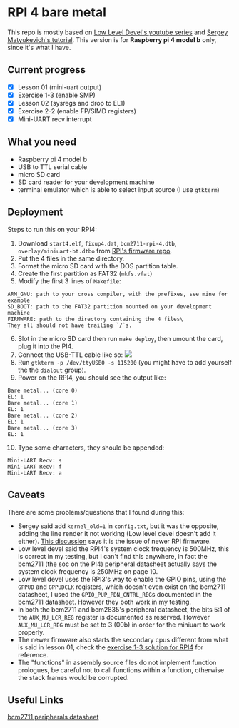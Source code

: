 # RPI 4 bare metal

This repo is mostly based on [Low Level Devel's youtube series](https://youtu.be/pd9AVmcRc6U) and [Sergey Matyukevich's tutorial](https://github.com/s-matyukevich/raspberry-pi-os). This version is for __Raspberry pi 4 model b__ only, since it's what I have.

## Current progress

- [x] Lesson 01 (mini-uart output)
- [x] Exercise 1-3 (enable SMP)
- [x] Lesson 02 (sysregs and drop to EL1)
- [x] Exercise 2-2 (enable FP/SIMD registers)
- [x] Mini-UART recv interrupt

## What you need
* Raspberry pi 4 model b
* USB to TTL serial cable
* micro SD card
* SD card reader for your development machine
* terminal emulator which is able to select input source (I use `gtkterm`)

## Deployment
Steps to run this on your RPI4:

1. Download `start4.elf`, `fixup4.dat`, `bcm2711-rpi-4.dtb`, `overlay/miniuart-bt.dtbo` from [RPI's firmware repo](https://github.com/raspberrypi/firmware/tree/master/boot).
2. Put the 4 files in the same directory.
3. Format the micro SD card with the DOS partition table.
4. Create the first partition as FAT32 (`mkfs.vfat`)
5. Modify the first 3 lines of `Makefile`:
```
ARM_GNU: path to your cross compiler, with the prefixes, see mine for example
SD_BOOT: path to the FAT32 partition mounted on your development machine
FIRMWARE: path to the directory containing the 4 files\
They all should not have trailing `/`s.
```
6. Slot in the micro SD card then run `make deploy`, then umount the card, plug it into the PI4.
7. Connect the USB-TTL cable like so:
![](https://i.imgur.com/1ohtdeY.jpeg)
8. Run `gtkterm -p /dev/ttyUSB0 -s 115200` (you might have to add yourself the the `dialout` group).
9. Power on the RPI4, you should see the output like:
```
Bare metal... (core 0)
EL: 1
Bare metal... (core 1)
EL: 1
Bare metal... (core 2)
EL: 1
Bare metal... (core 3)
EL: 1
```
10. Type some characters, they should be appended:
```
Mini-UART Recv: s
Mini-UART Recv: f
Mini-UART Recv: a
```
## Caveats
There are some problems/questions that I found during this:
* Sergey said add `kernel_old=1` in `config.txt`, but it was the opposite, adding the line render it not working (Low level devel doesn't add it either). [This discussion](https://github.com/s-matyukevich/raspberry-pi-os/issues/206) says it is the issue of newer RPI firmware.
* Low level devel said the RPI4's system clock frequency is 500MHz, this is correct in my testing, but I can't find this anywhere, in fact the bcm2711 (the soc on the PI4) peripheral datasheet actually says the system clock frequency is 250MHz on page 10.
* Low level devel uses the RPI3's way to enable the GPIO pins, using the `GPPUD` and `GPPUDCLK` registers, which doesn't even exist on the bcm2711 datasheet, I used the `GPIO_PUP_PDN_CNTRL_REG`s documented in the bcm2711 datasheet. However they both work in my testing.
* In both the bcm2711 and bcm2835's peripheral datasheet, the bits 5:1 of the `AUX_MU_LCR_REG` register is documented as reserved. However `AUX_MU_LCR_REG` must be set to 3 (00b) in order for the miniuart to work properly.
* The newer firmware also starts the secondary cpus different from what is said in lesson 01, check the [exercise 1-3 solution for RPI4](https://github.com/s-matyukevich/raspberry-pi-os/blob/master/exercises/lesson01/3/szediwy/src/boot.S) for reference.
* The "functions" in assembly source files do not implement function prologues, be careful not to call functions within a function, otherwise the stack frames would be corrupted.

## Useful Links
[bcm2711 peripherals datasheet](https://datasheets.raspberrypi.org/bcm2711/bcm2711-peripherals.pdf)
